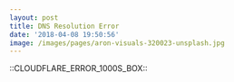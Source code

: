 ```yaml
---
layout: post
title: DNS Resolution Error
date: '2018-04-08 19:50:56'
image: /images/pages/aron-visuals-320023-unsplash.jpg
---
```


<p>::CLOUDFLARE_ERROR_1000S_BOX::</p>